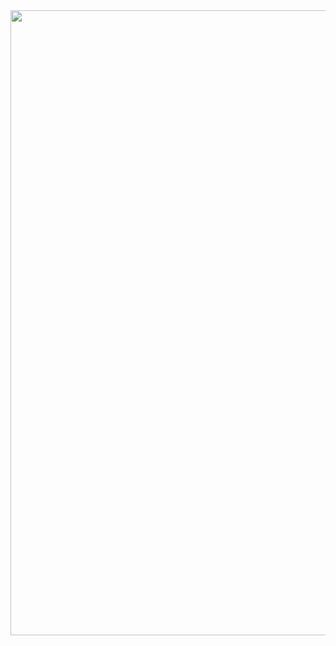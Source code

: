 <img src= "https://github.com/user-attachments/assets/c63f6e08-52ee-408f-a62b-c2fcad6e6593" width="1000">


<!--
**simonkluegel/simonkluegel** is a ✨ _special_ ✨ repository because its `README.md` (this file) appears on your GitHub profile.

Here are some ideas to get you started:

- 🔭 I’m currently working on ...
- 🌱 I’m currently learning ...
- 👯 I’m looking to collaborate on ...
- 🤔 I’m looking for help with ...
- 💬 Ask me about ...
- 📫 contact: simon-kluegel@sport.uni-giessen.de
- 😄 Pronouns: ...
- ⚡ Fun fact: ...
-->
